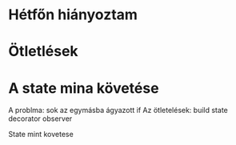 # Hétfőn hiányoztam

# Ötletlések
# A state mina követése
A problma: sok az egymásba ágyazott if
Az ötletelések:
build
state
decorator
observer

State mint kovetese
